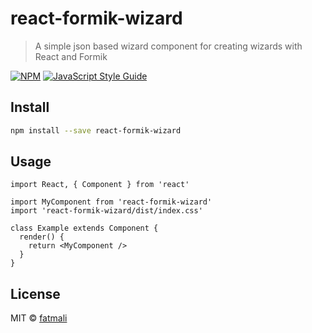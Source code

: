 # react-formik-wizard

> A simple json based wizard component for creating wizards with React and Formik

[![NPM](https://img.shields.io/npm/v/react-formik-wizard.svg)](https://www.npmjs.com/package/react-formik-wizard) [![JavaScript Style Guide](https://img.shields.io/badge/code_style-standard-brightgreen.svg)](https://standardjs.com)

## Install

```bash
npm install --save react-formik-wizard
```

## Usage

```tsx
import React, { Component } from 'react'

import MyComponent from 'react-formik-wizard'
import 'react-formik-wizard/dist/index.css'

class Example extends Component {
  render() {
    return <MyComponent />
  }
}
```

## License

MIT © [fatmali](https://github.com/fatmali)
